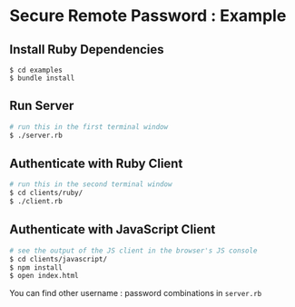 # Secure Remote Password : Example

## Install Ruby Dependencies

```
$ cd examples
$ bundle install
```

## Run Server

```sh
# run this in the first terminal window
$ ./server.rb
```

## Authenticate with Ruby Client

```sh
# run this in the second terminal window
$ cd clients/ruby/
$ ./client.rb
```

## Authenticate with JavaScript Client

```sh
# see the output of the JS client in the browser's JS console
$ cd clients/javascript/
$ npm install
$ open index.html
```

You can find other username : password combinations in `server.rb`

